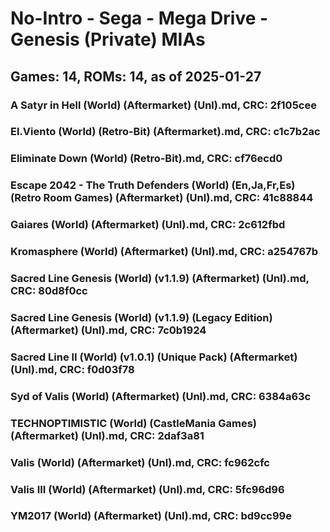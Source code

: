 # No-Intro - Sega - Mega Drive - Genesis (Private) MIAs
## Games: 14, ROMs: 14, as of 2025-01-27
### A Satyr in Hell (World) (Aftermarket) (Unl).md, CRC: 2f105cee
### El.Viento (World) (Retro-Bit) (Aftermarket).md, CRC: c1c7b2ac
### Eliminate Down (World) (Retro-Bit).md, CRC: cf76ecd0
### Escape 2042 - The Truth Defenders (World) (En,Ja,Fr,Es) (Retro Room Games) (Aftermarket) (Unl).md, CRC: 41c88844
### Gaiares (World) (Aftermarket) (Unl).md, CRC: 2c612fbd
### Kromasphere (World) (Aftermarket) (Unl).md, CRC: a254767b
### Sacred Line Genesis (World) (v1.1.9) (Aftermarket) (Unl).md, CRC: 80d8f0cc
### Sacred Line Genesis (World) (v1.1.9) (Legacy Edition) (Aftermarket) (Unl).md, CRC: 7c0b1924
### Sacred Line II (World) (v1.0.1) (Unique Pack) (Aftermarket) (Unl).md, CRC: f0d03f78
### Syd of Valis (World) (Aftermarket) (Unl).md, CRC: 6384a63c
### TECHNOPTIMISTIC (World) (CastleMania Games) (Aftermarket) (Unl).md, CRC: 2daf3a81
### Valis (World) (Aftermarket) (Unl).md, CRC: fc962cfc
### Valis III (World) (Aftermarket) (Unl).md, CRC: 5fc96d96
### YM2017 (World) (Aftermarket) (Unl).md, CRC: bd9cc99e
